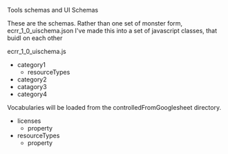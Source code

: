 Tools schemas and UI Schemas

These are the schemas.
Rather than one set of monster form, ecrr_1_0_uischema.json
I've made this into a set of javascript classes, that buidl on each other

ecrr_1_0_uischema.js
* category1
   * resourceTypes
* category2
* catagory3
* category4

Vocabularies will be loaded from the controlledFromGooglesheet directory.

* licenses 
  * property
* resourceTypes
  * property 

